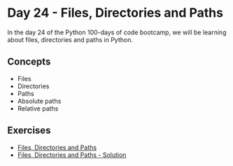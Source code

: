 # Day 24 - Files, Directories and Paths

In the day 24 of the Python 100-days of code bootcamp, we will be learning about files, directories and paths in Python.

## Concepts

- Files
- Directories
- Paths
- Absolute paths
- Relative paths

## Exercises

- [Files, Directories and Paths](exercises/files-directories-paths.md)
- [Files, Directories and Paths - Solution](exercises/files-directories-paths-solution.md)
